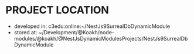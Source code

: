 # PROJECT LOCATION

- developed in: c3edu:online:~/NestJs9SurrealDbDynamicModule
- stored at: ~/Development/@Koakh/node-modules/@koakh/@NestJsDynamicModulesProjects/NestJs9SurrealDbDynamicModule

